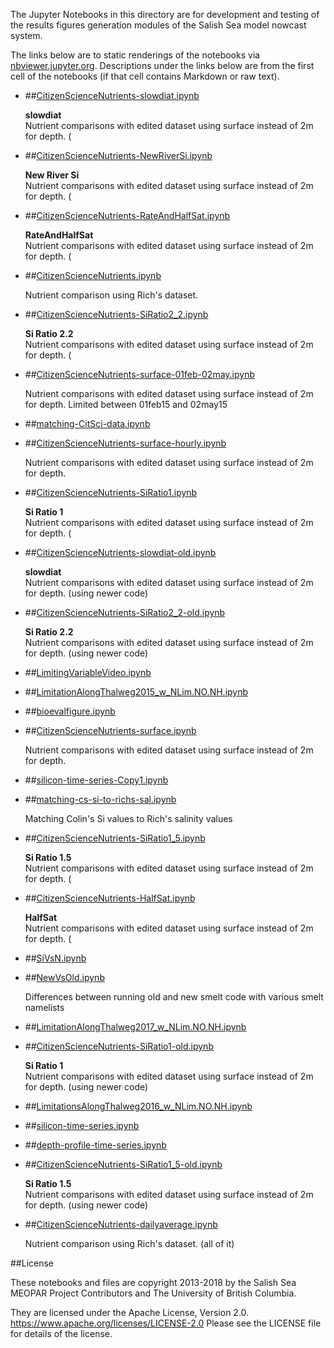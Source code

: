 The Jupyter Notebooks in this directory are for development and testing of
the results figures generation modules of the Salish Sea model nowcast system.

The links below are to static renderings of the notebooks via
[nbviewer.jupyter.org](https://nbviewer.jupyter.org/).
Descriptions under the links below are from the first cell of the notebooks
(if that cell contains Markdown or raw text).

* ##[CitizenScienceNutrients-slowdiat.ipynb](https://nbviewer.jupyter.org/urls/bitbucket.org/salishsea/analysis-vicky/raw/tip/notebooks/smelt_diag/CitizenScienceNutrients-slowdiat.ipynb)  
    
    **slowdiat**  
    Nutrient comparisons with edited dataset using surface instead of 2m for depth. (  

* ##[CitizenScienceNutrients-NewRiverSi.ipynb](https://nbviewer.jupyter.org/urls/bitbucket.org/salishsea/analysis-vicky/raw/tip/notebooks/smelt_diag/CitizenScienceNutrients-NewRiverSi.ipynb)  
    
    **New River Si**  
    Nutrient comparisons with edited dataset using surface instead of 2m for depth. (  

* ##[CitizenScienceNutrients-RateAndHalfSat.ipynb](https://nbviewer.jupyter.org/urls/bitbucket.org/salishsea/analysis-vicky/raw/tip/notebooks/smelt_diag/CitizenScienceNutrients-RateAndHalfSat.ipynb)  
    
    **RateAndHalfSat**  
    Nutrient comparisons with edited dataset using surface instead of 2m for depth. (  

* ##[CitizenScienceNutrients.ipynb](https://nbviewer.jupyter.org/urls/bitbucket.org/salishsea/analysis-vicky/raw/tip/notebooks/smelt_diag/CitizenScienceNutrients.ipynb)  
    
    Nutrient comparison using Rich's dataset.   

* ##[CitizenScienceNutrients-SiRatio2_2.ipynb](https://nbviewer.jupyter.org/urls/bitbucket.org/salishsea/analysis-vicky/raw/tip/notebooks/smelt_diag/CitizenScienceNutrients-SiRatio2_2.ipynb)  
    
    **Si Ratio 2.2**  
    Nutrient comparisons with edited dataset using surface instead of 2m for depth. (  

* ##[CitizenScienceNutrients-surface-01feb-02may.ipynb](https://nbviewer.jupyter.org/urls/bitbucket.org/salishsea/analysis-vicky/raw/tip/notebooks/smelt_diag/CitizenScienceNutrients-surface-01feb-02may.ipynb)  
    
    Nutrient comparisons with edited dataset using surface instead of 2m for depth. Limited between 01feb15 and 02may15  

* ##[matching-CitSci-data.ipynb](https://nbviewer.jupyter.org/urls/bitbucket.org/salishsea/analysis-vicky/raw/tip/notebooks/smelt_diag/matching-CitSci-data.ipynb)  
    
* ##[CitizenScienceNutrients-surface-hourly.ipynb](https://nbviewer.jupyter.org/urls/bitbucket.org/salishsea/analysis-vicky/raw/tip/notebooks/smelt_diag/CitizenScienceNutrients-surface-hourly.ipynb)  
    
    Nutrient comparisons with edited dataset using surface instead of 2m for depth.  

* ##[CitizenScienceNutrients-SiRatio1.ipynb](https://nbviewer.jupyter.org/urls/bitbucket.org/salishsea/analysis-vicky/raw/tip/notebooks/smelt_diag/CitizenScienceNutrients-SiRatio1.ipynb)  
    
    **Si Ratio 1**  
    Nutrient comparisons with edited dataset using surface instead of 2m for depth. (  

* ##[CitizenScienceNutrients-slowdiat-old.ipynb](https://nbviewer.jupyter.org/urls/bitbucket.org/salishsea/analysis-vicky/raw/tip/notebooks/smelt_diag/CitizenScienceNutrients-slowdiat-old.ipynb)  
    
    **slowdiat**  
    Nutrient comparisons with edited dataset using surface instead of 2m for depth. (using newer code)  

* ##[CitizenScienceNutrients-SiRatio2_2-old.ipynb](https://nbviewer.jupyter.org/urls/bitbucket.org/salishsea/analysis-vicky/raw/tip/notebooks/smelt_diag/CitizenScienceNutrients-SiRatio2_2-old.ipynb)  
    
    **Si Ratio 2.2**  
    Nutrient comparisons with edited dataset using surface instead of 2m for depth. (using newer code)  

* ##[LimitingVariableVideo.ipynb](https://nbviewer.jupyter.org/urls/bitbucket.org/salishsea/analysis-vicky/raw/tip/notebooks/smelt_diag/LimitingVariableVideo.ipynb)  
    
* ##[LimitationAlongThalweg2015_w_NLim.NO.NH.ipynb](https://nbviewer.jupyter.org/urls/bitbucket.org/salishsea/analysis-vicky/raw/tip/notebooks/smelt_diag/LimitationAlongThalweg2015_w_NLim.NO.NH.ipynb)  
    
* ##[bioevalfigure.ipynb](https://nbviewer.jupyter.org/urls/bitbucket.org/salishsea/analysis-vicky/raw/tip/notebooks/smelt_diag/bioevalfigure.ipynb)  
    
* ##[CitizenScienceNutrients-surface.ipynb](https://nbviewer.jupyter.org/urls/bitbucket.org/salishsea/analysis-vicky/raw/tip/notebooks/smelt_diag/CitizenScienceNutrients-surface.ipynb)  
    
    Nutrient comparisons with edited dataset using surface instead of 2m for depth.  

* ##[silicon-time-series-Copy1.ipynb](https://nbviewer.jupyter.org/urls/bitbucket.org/salishsea/analysis-vicky/raw/tip/notebooks/smelt_diag/silicon-time-series-Copy1.ipynb)  
    
* ##[matching-cs-si-to-richs-sal.ipynb](https://nbviewer.jupyter.org/urls/bitbucket.org/salishsea/analysis-vicky/raw/tip/notebooks/smelt_diag/matching-cs-si-to-richs-sal.ipynb)  
    
    Matching Colin's  Si values to Rich's salinity values  

* ##[CitizenScienceNutrients-SiRatio1_5.ipynb](https://nbviewer.jupyter.org/urls/bitbucket.org/salishsea/analysis-vicky/raw/tip/notebooks/smelt_diag/CitizenScienceNutrients-SiRatio1_5.ipynb)  
    
    **Si Ratio 1.5**  
    Nutrient comparisons with edited dataset using surface instead of 2m for depth. (  

* ##[CitizenScienceNutrients-HalfSat.ipynb](https://nbviewer.jupyter.org/urls/bitbucket.org/salishsea/analysis-vicky/raw/tip/notebooks/smelt_diag/CitizenScienceNutrients-HalfSat.ipynb)  
    
    **HalfSat**  
    Nutrient comparisons with edited dataset using surface instead of 2m for depth. (  

* ##[SiVsN.ipynb](https://nbviewer.jupyter.org/urls/bitbucket.org/salishsea/analysis-vicky/raw/tip/notebooks/smelt_diag/SiVsN.ipynb)  
    
* ##[NewVsOld.ipynb](https://nbviewer.jupyter.org/urls/bitbucket.org/salishsea/analysis-vicky/raw/tip/notebooks/smelt_diag/NewVsOld.ipynb)  
    
    Differences between running old and new smelt code with various smelt namelists  

* ##[LimitationAlongThalweg2017_w_NLim.NO.NH.ipynb](https://nbviewer.jupyter.org/urls/bitbucket.org/salishsea/analysis-vicky/raw/tip/notebooks/smelt_diag/LimitationAlongThalweg2017_w_NLim.NO.NH.ipynb)  
    
* ##[CitizenScienceNutrients-SiRatio1-old.ipynb](https://nbviewer.jupyter.org/urls/bitbucket.org/salishsea/analysis-vicky/raw/tip/notebooks/smelt_diag/CitizenScienceNutrients-SiRatio1-old.ipynb)  
    
    **Si Ratio 1**  
    Nutrient comparisons with edited dataset using surface instead of 2m for depth. (using newer code)  

* ##[LimitationsAlongThalweg2016_w_NLim.NO.NH.ipynb](https://nbviewer.jupyter.org/urls/bitbucket.org/salishsea/analysis-vicky/raw/tip/notebooks/smelt_diag/LimitationsAlongThalweg2016_w_NLim.NO.NH.ipynb)  
    
* ##[silicon-time-series.ipynb](https://nbviewer.jupyter.org/urls/bitbucket.org/salishsea/analysis-vicky/raw/tip/notebooks/smelt_diag/silicon-time-series.ipynb)  
    
* ##[depth-profile-time-series.ipynb](https://nbviewer.jupyter.org/urls/bitbucket.org/salishsea/analysis-vicky/raw/tip/notebooks/smelt_diag/depth-profile-time-series.ipynb)  
    
* ##[CitizenScienceNutrients-SiRatio1_5-old.ipynb](https://nbviewer.jupyter.org/urls/bitbucket.org/salishsea/analysis-vicky/raw/tip/notebooks/smelt_diag/CitizenScienceNutrients-SiRatio1_5-old.ipynb)  
    
    **Si Ratio 1.5**  
    Nutrient comparisons with edited dataset using surface instead of 2m for depth. (using newer code)  

* ##[CitizenScienceNutrients-dailyaverage.ipynb](https://nbviewer.jupyter.org/urls/bitbucket.org/salishsea/analysis-vicky/raw/tip/notebooks/smelt_diag/CitizenScienceNutrients-dailyaverage.ipynb)  
    
    Nutrient comparison using Rich's dataset. (all of it)  


##License

These notebooks and files are copyright 2013-2018
by the Salish Sea MEOPAR Project Contributors
and The University of British Columbia.

They are licensed under the Apache License, Version 2.0.
https://www.apache.org/licenses/LICENSE-2.0
Please see the LICENSE file for details of the license.
